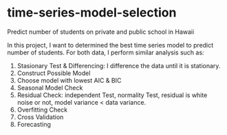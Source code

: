 # time-series-model-selection
Predict number of students on private and public school in Hawaii

In this project, I want to determined the best time series model to predict number of students. For both data, I perform similar analysis such as:
1. Stasionary Test & Differencing: I difference the data until it is stationary.
2. Construct Possible Model
3. Choose model with lowest AIC & BIC
4. Seasonal Model Check
5. Residual Check: independent Test, normality Test, residual is white noise or not, model variance < data variance.
6. Overfitting Check
7. Cross Validation
8. Forecasting
